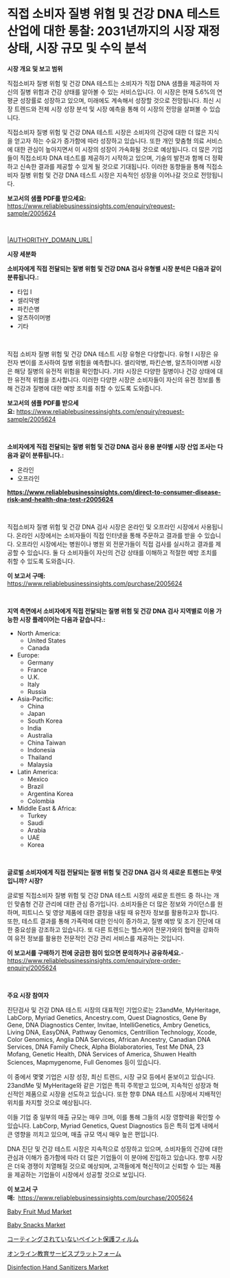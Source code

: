 <p><h1>직접 소비자 질병 위험 및 건강 DNA 테스트 산업에 대한 통찰: 2031년까지의 시장 재정 상태, 시장 규모 및 수익 분석</h1></p><p><strong>시장 개요 및 보고 범위</strong></p>
<p><p>직접소비자 질병 위험 및 건강 DNA 테스트는 소비자가 직접 DNA 샘플을 제공하여 자신의 질병 위험과 건강 상태를 알아볼 수 있는 서비스입니다. 이 시장은 현재 5.6%의 연평균 성장률로 성장하고 있으며, 미래에도 계속해서 성장할 것으로 전망됩니다. 최신 시장 트렌드와 전체 시장 성장 분석 및 시장 예측을 통해 이 시장의 전망을 살펴볼 수 있습니다.</p><p>직접소비자 질병 위험 및 건강 DNA 테스트 시장은 소비자의 건강에 대한 더 많은 지식을 얻고자 하는 수요가 증가함에 따라 성장하고 있습니다. 또한 개인 맞춤형 의료 서비스에 대한 관심이 높아지면서 이 시장의 성장이 가속화될 것으로 예상됩니다. 더 많은 기업들이 직접소비자 DNA 테스트를 제공하기 시작하고 있으며, 기술의 발전과 함께 더 정확하고 신속한 결과를 제공할 수 있게 될 것으로 기대됩니다. 이러한 동향들을 통해 직접소비자 질병 위험 및 건강 DNA 테스트 시장은 지속적인 성장을 이어나갈 것으로 전망됩니다.</p></p>
<p><strong>보고서의 샘플 PDF를 받으세요:</strong> <a href="https://www.reliablebusinessinsights.com/enquiry/request-sample/2005624">https://www.reliablebusinessinsights.com/enquiry/request-sample/2005624</a></p>
<p>&nbsp;</p>
<p><a href="|AUTHORITHY_DOMAIN_URL|">|AUTHORITHY_DOMAIN_URL|</a></p>
<p><strong>시장 세분화</strong></p>
<p><strong>소비자에게 직접 전달되는 질병 위험 및 건강 DNA 검사 유형별 시장 분석은 다음과 같이 분류됩니다.:</strong></p>
<p><ul><li>타입 I</li><li>셀리악병</li><li>파킨슨병</li><li>알츠하이머병</li><li>기타</li></ul></p>
<p>&nbsp;</p>
<p><p>직접 소비자 질병 위험 및 건강 DNA 테스트 시장 유형은 다양합니다. 유형 I 시장은 유전자 변이를 조사하여 질병 위험을 예측합니다. 셀리악병, 파킨슨병, 알츠하이머병 시장은 해당 질병의 유전적 위험을 확인합니다. 기타 시장은 다양한 질병이나 건강 상태에 대한 유전적 위험을 조사합니다. 이러한 다양한 시장은 소비자들이 자신의 유전 정보를 통해 건강과 질병에 대한 예방 조치를 취할 수 있도록 도와줍니다.</p></p>
<p><strong>보고서의 샘플 PDF를 받으세요:</strong>&nbsp;<a href="https://www.reliablebusinessinsights.com/enquiry/request-sample/2005624">https://www.reliablebusinessinsights.com/enquiry/request-sample/2005624</a></p>
<p>&nbsp;</p>
<p><strong> 소비자에게 직접 전달되는 질병 위험 및 건강 DNA 검사 응용 분야별 시장 산업 조사는 다음과 같이 분류됩니다.:</strong></p>
<p><ul><li>온라인</li><li>오프라인</li></ul></p>
<p><strong><a href="https://www.reliablebusinessinsights.com/direct-to-consumer-disease-risk-and-health-dna-test-r2005624">https://www.reliablebusinessinsights.com/direct-to-consumer-disease-risk-and-health-dna-test-r2005624</a></strong></p>
<p>&nbsp;</p>
<p><p>직접소비자 질병 위험 및 건강 DNA 검사 시장은 온라인 및 오프라인 시장에서 사용됩니다. 온라인 시장에서는 소비자들이 직접 인터넷을 통해 주문하고 결과를 받을 수 있습니다. 오프라인 시장에서는 병원이나 병원 외 전문가들이 직접 검사를 실시하고 결과를 제공할 수 있습니다. 둘 다 소비자들이 자신의 건강 상태를 이해하고 적절한 예방 조치를 취할 수 있도록 도와줍니다.</p></p>
<p><strong>이 보고서 구매:</strong>&nbsp; <a href="https://www.reliablebusinessinsights.com/purchase/2005624">https://www.reliablebusinessinsights.com/purchase/2005624</a></p>
<p>&nbsp;</p>
<p><strong>지역 측면에서 소비자에게 직접 전달되는 질병 위험 및 건강 DNA 검사 지역별로 이용 가능한 시장 플레이어는 다음과 같습니다.:</strong></p>
<p><ul>
    <li>
        North America:
        <ul>
            <li>United States</li>
            <li>Canada</li>
        </ul>
    </li>
    <li>
        Europe:
        <ul>
            <li>Germany</li>
            <li>France</li>
            <li>U.K.</li>
            <li>Italy</li>
            <li>Russia</li>
        </ul>
    </li>
    <li>
        Asia-Pacific:
        <ul>
            <li>China</li>
            <li>Japan</li>
            <li>South Korea</li>
            <li>India</li>
            <li>Australia</li>
            <li>China Taiwan</li>
            <li>Indonesia</li>
            <li>Thailand</li>
            <li>Malaysia</li>
        </ul>
    </li>
    <li>
        Latin America:
        <ul>
            <li>Mexico</li>
            <li>Brazil</li>
            <li>Argentina Korea</li>
            <li>Colombia</li>
        </ul>
    </li>
    <li>
        Middle East & Africa:
        <ul>
            <li>Turkey</li>
            <li>Saudi</li>
            <li>Arabia</li>
            <li>UAE</li>
            <li>Korea</li>
        </ul>
    </li>
    </ul></p>
<p>&nbsp;</p>
<p><strong>글로벌 소비자에게 직접 전달되는 질병 위험 및 건강 DNA 검사 의 새로운 트렌드는 무엇입니까? 시장?</strong></p>
<p><p>글로벌 직접소비자 질병 위험 및 건강 DNA 테스트 시장의 새로운 트렌드 중 하나는 개인 맞춤형 건강 관리에 대한 관심 증가입니다. 소비자들은 더 많은 정보와 가이던스를 원하며, 피트니스 및 영양 제품에 대한 결정을 내릴 때 유전자 정보를 활용하고자 합니다. 또한, 테스트 결과를 통해 가족력에 대한 인식이 증가하고, 질병 예방 및 조기 진단에 대한 중요성을 강조하고 있습니다. 또 다른 트렌드는 헬스케어 전문가와의 협력을 강화하여 유전 정보를 활용한 전문적인 건강 관리 서비스를 제공하는 것입니다.</p></p>
<p><strong>이 보고서를 구매하기 전에 궁금한 점이 있으면 문의하거나 공유하세요.</strong>- <a href="https://www.reliablebusinessinsights.com/enquiry/pre-order-enquiry/2005624">https://www.reliablebusinessinsights.com/enquiry/pre-order-enquiry/2005624</a></p>
<p>&nbsp;</p>
<p><strong>주요 시장 참여자</strong></p>
<p><p>진단검사 및 건강 DNA 테스트 시장의 대표적인 기업으로는 23andMe, MyHeritage, LabCorp, Myriad Genetics, Ancestry.com, Quest Diagnostics, Gene By Gene, DNA Diagnostics Center, Invitae, IntelliGenetics, Ambry Genetics, Living DNA, EasyDNA, Pathway Genomics, Centrillion Technology, Xcode, Color Genomics, Anglia DNA Services, African Ancestry, Canadian DNA Services, DNA Family Check, Alpha Biolaboratories, Test Me DNA, 23 Mofang, Genetic Health, DNA Services of America, Shuwen Health Sciences, Mapmygenome, Full Genomes 등이 있습니다.</p><p>이 중에서 몇몇 기업은 시장 성장, 최신 트렌드, 시장 규모 등에서 돋보이고 있습니다. 23andMe 및 MyHeritage와 같은 기업은 특히 주목받고 있으며, 지속적인 성장과 혁신적인 제품으로 시장을 선도하고 있습니다. 또한 향후 DNA 테스트 시장에서 지배적인 위치를 차지할 것으로 예상됩니다.</p><p>이들 기업 중 일부의 매출 규모는 매우 크며, 이를 통해 그들의 시장 영향력을 확인할 수 있습니다. LabCorp, Myriad Genetics, Quest Diagnostics 등은 특히 업계 내에서 큰 영향을 끼치고 있으며, 매출 규모 역시 매우 높은 편입니다.</p><p>DNA 진단 및 건강 테스트 시장은 지속적으로 성장하고 있으며, 소비자들의 건강에 대한 관심과 이해가 증가함에 따라 더 많은 기업들이 이 분야에 진입하고 있습니다. 향후 시장은 더욱 경쟁이 치열해질 것으로 예상되며, 고객들에게 혁신적이고 신뢰할 수 있는 제품을 제공하는 기업들이 시장에서 성공할 것으로 보입니다.</p></p>
<p><strong>이 보고서 구매:</strong>&nbsp;&nbsp;<a href="https://www.reliablebusinessinsights.com/purchase/2005624">https://www.reliablebusinessinsights.com/purchase/2005624</a></p>
<p><p><a href="https://issuu.com/reportprime-2/docs/baby-fruit-mud-market-size-2030.pptx">Baby Fruit Mud Market</a></p><p><a href="https://issuu.com/reportprime-2/docs/baby-snacks-market-size-2030.pptx">Baby Snacks Market</a></p><p><a href="https://github.com/schmahlson/Market-Research-Report-List-2/blob/main/3251464117604.md">コーティングされていないペイント保護フィルム</a></p><p><a href="https://medium.com/@johnson154chris/%E3%82%AA%E3%83%B3%E3%83%A9%E3%82%A4%E3%83%B3%E6%95%99%E8%82%B2%E3%82%B5%E3%83%BC%E3%83%93%E3%82%B9%E3%83%97%E3%83%A9%E3%83%83%E3%83%88%E3%83%95%E3%82%A9%E3%83%BC%E3%83%A0%E5%B8%82%E5%A0%B4%E3%81%AE%E4%BA%88%E6%B8%AC-%E5%B8%82%E5%A0%B4%E5%8B%95%E5%90%91-%E3%81%8A%E3%82%88%E3%81%B3%E5%BD%B1%E9%9F%BF%E5%88%86%E6%9E%90-2024%E5%B9%B4-2031%E5%B9%B4-15777182cf6a">オンライン教育サービスプラットフォーム</a></p><p><a href="https://github.com/joannesouthgate/Market-Research-Report-List-3/blob/main/disinfection-hand-sanitizers-market.md">Disinfection Hand Sanitizers Market</a></p></p>